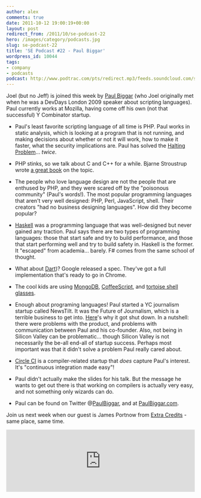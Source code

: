 ```yaml
---
author: alex
comments: true
date: 2011-10-12 19:00:19+00:00
layout: post
redirect_from: /2011/10/se-podcast-22
hero: /images/category/podcasts.jpg
slug: se-podcast-22
title: 'SE Podcast #22 - Paul Biggar'
wordpress_id: 10044
tags:
- company
- podcasts
podcast: http://www.podtrac.com/pts/redirect.mp3/feeds.soundcloud.com/stream/25363114-stack-exchange-stack-exchange-podcast-22.mp3
---
```


Joel (but no Jeff) is joined this week by [Paul Biggar](http://paulbiggar.com/research/) (who Joel originally met when he was a DevDays London 2009 speaker about scripting languages).  Paul currently works at Mozilla, having come off his own (not that successful) Y Combinator startup.



	
  * Paul's least favorite scripting language of all time is PHP. Paul works in static analysis, which is looking at a program that is not running, and making decisions about whether or not it will work, how to make it faster, what the security implications are. Paul has solved the [Halting Problem](http://en.wikipedia.org/wiki/Halting_problem)... _twice_.

	
  * PHP stinks, so we talk about C and C++ for a while. Bjarne Stroustrup wrote [a great book](http://www.amazon.com/Design-Evolution-C-Bjarne-Stroustrup/dp/0201543303%3FSubscriptionId%3DAKIAIIBINOD46VC3JCLQ%26tag%3Dws%26linkCode%3Dxm2%26camp%3D2025%26creative%3D165953%26creativeASIN%3D0201543303) on the topic.

	
  * The people who love language design are not the people that are enthused by PHP, and they were scared off by the "poisonous community" (Paul's words!). The most popular programming languages that aren't very well designed: PHP, Perl, JavaScript, shell. Their creators "had no business designing languages". How did they become popular?

	
  * [Haskell](http://en.wikipedia.org/wiki/Haskell_%28programming_language%29) was a programming language that was well-designed but never gained any traction. Paul says there are two types of programming languages: those that start safe and try to build performance, and those that start performing well and try to build safety in. Haskell is the former. It "escaped" from academia... barely. F# comes from the same school of thought.

	
  * What about [Dart](http://en.wikipedia.org/wiki/Dart_%28programming_language))? Google released a spec. They've got a full implementation that's ready to go in Chrome.

	
  * The cool kids are using [MongoDB](http://www.mongodb.org/), [CoffeeScript](http://jashkenas.github.com/coffee-script/), and [tortoise shell glasses](http://www.warbyparker.com/).

	
  * Enough about programing languages! Paul started a YC journalism startup called NewsTilt. It was the Future of Journalism, which is a terrible business to get into. [Here](http://blog.paulbiggar.com/archive/why-we-shut-newstilt-down/)'s why it got shut down. In a nutshell: there were problems with the product, and problems with communication between Paul and his co-founder. Also, not being in Silicon Valley can be problematic... though Silicon Valley is not necessarily the be-all end-all of startup success. Perhaps most important was that it didn't solve a problem Paul really cared about.

	
  * [Circle CI](http://circleci.com/) is a compiler-related startup that _does_ capture Paul's interest. It's "continuous integration made easy"!

	
  * Paul didn't actually make the slides for his talk. But the message he wants to get out there is that working on compilers is actually very easy, and not something only wizards can do.

	
  * Paul can be found on Twitter @[PaulBiggar](https://twitter.com/paulbiggar), and at [PaulBiggar.com](http://paulbiggar.com/).


Join us next week when our guest is James Portnow from [Extra Credits](http://www.penny-arcade.com/patv/show/extra-credits) - same place, same time.

<iframe width="100%" height="166" scrolling="no" frameborder="no" src="https://w.soundcloud.com/player/?url=https%3A//api.soundcloud.com/tracks/25363114&amp;color=ff5500&amp;auto_play=false&amp;hide_related=false&amp;show_comments=true&amp;show_user=true&amp;show_reposts=false"></iframe>
